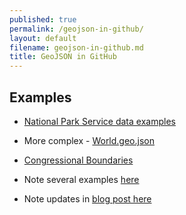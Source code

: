 ```yaml
---
published: true
permalink: /geojson-in-github/
layout: default
filename: geojson-in-github.md
title: GeoJSON in GitHub
---
```




## Examples

* [National Park Service data examples](https://github.com/nationalparkservice/npmap.js/tree/master/examples/data)  
  
  
* More complex - [World.geo.json](https://github.com/johan/world.geo.json)
* [Congressional Boundaries](https://github.com/JeffreyBLewis/congressional-district-boundaries)
* Note several examples [here](https://github.com/stars/benbalter)
* Note updates in [blog post here](https://help.github.com/articles/mapping-geojson-files-on-github)
